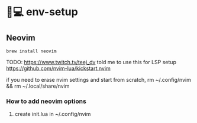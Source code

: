 # 💊💻 env-setup

## Neovim

`brew install neovim`

TODO: https://www.twitch.tv/teej_dv told me to use this for LSP setup https://github.com/nvim-lua/kickstart.nvim


if you need to erase nvim settings and start from scratch, rm ~/.config/nvim && rm ~/.local/share/nvim
### How to add neovim options 
1. create init.lua in ~/.config/nvim
